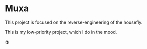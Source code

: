 # Muxa

This project is focused on the reverse-engineering of the housefly.

This is my low-priority project, which I do in the mood.

🪰
